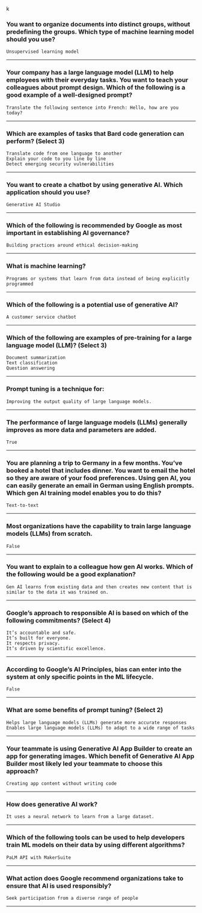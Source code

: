 k
### You want to organize documents into distinct groups, without predefining the groups. Which type of machine learning model should you use?
```Unsupervised learning model```
____
### Your company has a large language model (LLM) to help employees with their everyday tasks. You want to teach your colleagues about prompt design. Which of the following is a good example of a well-designed prompt?
```Translate the following sentence into French: Hello, how are you today?```
____
### Which are examples of tasks that Bard code generation can perform? (Select 3)
```Translate code from one language to another``` <br>
```Explain your code to you line by line``` <br>
```Detect emerging security vulnerabilities```
____
### You want to create a chatbot by using generative AI. Which application should you use?
```Generative AI Studio```
____
### Which of the following is recommended by Google as most important in establishing AI governance?
```Building practices around ethical decision-making```
____
### What is machine learning?
```Programs or systems that learn from data instead of being explicitly programmed```
____
### Which of the following is a potential use of generative AI?
```A customer service chatbot```
____

### Which of the following are examples of pre-training for a large language model (LLM)? (Select 3)
```Document summarization``` <br>
```Text classification``` <br>
```Question answering```
____

### Prompt tuning is a technique for:
```Improving the output quality of large language models.```

____

### The performance of large language models (LLMs) generally improves as more data and parameters are added.
```True```
____
### You are planning a trip to Germany in a few months. You’ve booked a hotel that includes dinner. You want to email the hotel so they are aware of your food preferences. Using gen AI, you can easily generate an email in German using English prompts. Which gen AI training model enables you to do this?
```Text-to-text```
____
### Most organizations have the capability to train large language models (LLMs) from scratch.
```False```
____
### You want to explain to a colleague how gen AI works. Which of the following would be a good explanation?
```Gen AI learns from existing data and then creates new content that is similar to the data it was trained on.```
____
### Google’s approach to responsible AI is based on which of the following commitments? (Select 4)
```It’s accountable and safe.``` <br>
```It’s built for everyone.``` <br>
```It respects privacy.``` <br>
```It’s driven by scientific excellence.```
____
### According to Google’s AI Principles, bias can enter into the system at only specific points in the ML lifecycle.
```False```
____
### What are some benefits of prompt tuning? (Select 2)
```Helps large language models (LLMs) generate more accurate responses``` <br>
```Enables large language models (LLMs) to adapt to a wide range of tasks``` 
____
### Your teammate is using Generative AI App Builder to create an app for generating images. Which benefit of Generative AI App Builder most likely led your teammate to choose this approach?
```Creating app content without writing code```
____
### How does generative AI work?
```It uses a neural network to learn from a large dataset.```
____
### Which of the following tools can be used to help developers train ML models on their data by using different algorithms?
```PaLM API with MakerSuite```
____
### What action does Google recommend organizations take to ensure that AI is used responsibly?
```Seek participation from a diverse range of people```
____

